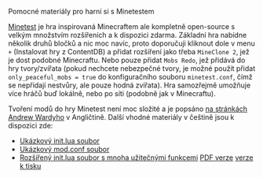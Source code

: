 Pomocné materiály pro harní si s Minetestem

[Minetest](https://www.minetest.net/) je hra inspirovaná Minecraftem ale kompletně open-source s velkým množstvím rozšířeních a k dispozici zdarma. Základní hra nabídne několik druhů bločků a nic moc navíc, proto doporučuji kliknout dole v menu ``+`` (Instalovat hry z ContentDB) a přidat rozšíření jako třeba ``MineClone 2``, jež je dost podobné Minecraftu. Nebo pouze přidat ``Mobs Redo``, jež přidává do hry tvory/zvířata (pokud nechcete nebezpečné tvory, je možné použít přidat ``only_peaceful_mobs = true`` do konfiguračního souboru ``minetest.conf``, čímž se nepřidají nestvůry, ale pouze hodná zvířata). Hra samozřejmě umožňuje více hráčů buď lokálně, nebo po síti (podobně jak v Minecraftu).

Tvoření modů do hry Minetest není moc složité a je popsáno [na stránkách Andrew Wardyho](https://rubenwardy.com/minetest_modding_book) v Angličtině. Další vhodné materiály v češtině jsou k dispozici zde:

* [Ukázkový init.lua soubor](init.lua)
* [Ukázkový mod.conf soubor](mod.conf)
* [Rozšířený init.lua soubor s mnoha užitečnými funkcemi](modding.lua) [PDF verze](modding.pdf) [verze k tisku](modding_tisk.pdf)
